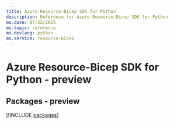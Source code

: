 ```yaml
---
title: Azure Resource-Bicep SDK for Python
description: Reference for Azure Resource-Bicep SDK for Python
ms.date: 07/22/2025
ms.topic: reference
ms.devlang: python
ms.service: resource-bicep
---
```

# Azure Resource-Bicep SDK for Python - preview
## Packages - preview
[!INCLUDE [packages](resource-bicep-index.md)]
